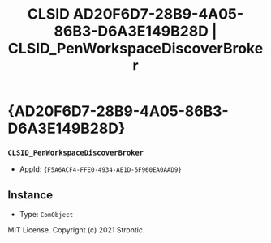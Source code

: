﻿---
title: "CLSID AD20F6D7-28B9-4A05-86B3-D6A3E149B28D | CLSID_PenWorkspaceDiscoverBroker"
excerpt: What is COM-Object CLSID AD20F6D7-28B9-4A05-86B3-D6A3E149B28D?
---

# {AD20F6D7-28B9-4A05-86B3-D6A3E149B28D}

### `CLSID_PenWorkspaceDiscoverBroker`
* AppId: `{F5A6ACF4-FFE0-4934-AE1D-5F960EA0AAD9}`

## Instance

* Type: `ComObject`

MIT License. Copyright (c) 2021 Strontic.


